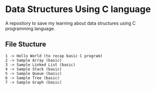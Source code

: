 # Data Structures Using C language

A repository to save my learning about data structures using C programming language.

## File Stucture

    1 -> Hello World (to recap basic C program)
    2 -> Sample Array (basic)
    3 -> Sample Linked List (basic)
    4 -> Sample Stack (basic) 
    5 -> Sample Queue (basic)
    6 -> Sample Tree (basic)
    7 -> Sample Graph (basic)
